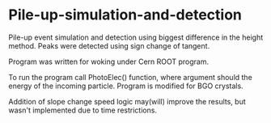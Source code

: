 Pile-up-simulation-and-detection
================================

Pile-up event simulation and detection using biggest difference in the height method.
Peaks were detected using sign change of tangent.

Program was written for woking under Cern ROOT program.

To run the program call PhotoElec() function, where argument should the energy of the incoming particle. Program is modified for BGO crystals.

Addition of slope change speed logic may(will) improve the results, but wasn't implemented due to time restrictions.

